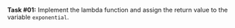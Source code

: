 **Task #01:** Implement the lambda function and assign the return value to the variable `exponential`.